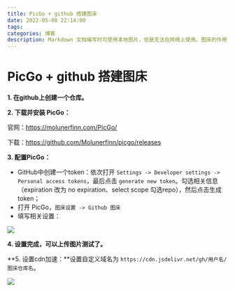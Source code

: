 ```yaml
---
title: PicGo + github 搭建图床
date: 2022-05-08 22:14:00
tags: 
categories: 博客
description: Markdown 文档编写时可使用本地图片，但是无法在网络上使用。图床的作用可以理解为将文档中的图片放到网络上，直接引用网络地址，这样可以做到无论在那个平台都可以使用统一的图片地址。
---
```


# PicGo + github 搭建图床

**1. 在github上创建一个仓库。**

**2. 下载并安装 PicGo：**

官网：https://molunerfinn.com/PicGo/

下载：https://github.com/Molunerfinn/picgo/releases

**3. 配置PicGo：**

+ GitHub中创建一个token：依次打开 `Settings -> Developer settings -> Personal access tokens`，最后点击 `generate new token`。勾选相关信息（expiration 改为 no expiration、select scope 勾选repo），然后点击生成token；
+ 打开 PicGo，`图床设置 -> Github 图床`
+ 填写相关设置：

![](https://cdn.jsdelivr.net/gh/ArthurWangCN/PictureBed/使用Github搭建图床_imgs_47.png)

**4. 设置完成，可以上传图片测试了。**

**5. 设置cdn加速：**设置自定义域名为 `https://cdn.jsdelivr.net/gh/用户名/图床仓库名`。

![](https://cdn.jsdelivr.net/gh/ArthurWangCN/PictureBed/picGo设置自定义域名.png)

